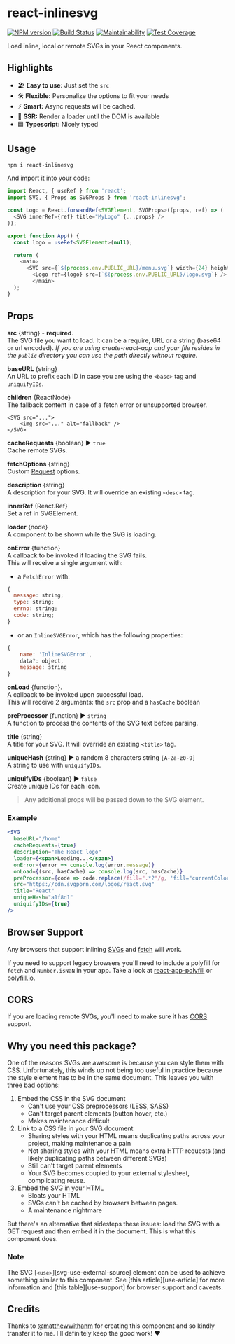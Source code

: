 # react-inlinesvg

[![NPM version](https://badge.fury.io/js/react-inlinesvg.svg)](https://www.npmjs.com/package/react-inlinesvg) [![Build Status](https://travis-ci.com/gilbarbara/react-inlinesvg.svg?branch=master)](https://travis-ci.com/gilbarbara/react-inlinesvg) [![Maintainability](https://api.codeclimate.com/v1/badges/c7e42fe511b80cc25760/maintainability)](https://codeclimate.com/github/gilbarbara/react-inlinesvg/maintainability) [![Test Coverage](https://api.codeclimate.com/v1/badges/c7e42fe511b80cc25760/test_coverage)](https://codeclimate.com/github/gilbarbara/react-inlinesvg/test_coverage)

Load inline, local or remote SVGs in your React components.

## Highlights

- 🏖 **Easy to use:** Just set the `src`
- 🛠 **Flexible:** Personalize the options to fit your needs
- ⚡️ **Smart:** Async requests will be cached.
- 🚀 **SSR:** Render a loader until the DOM is available
- 🟦 **Typescript:** Nicely typed

## Usage

```sh
npm i react-inlinesvg
```

And import it into your code:

```typescript
import React, { useRef } from 'react';
import SVG, { Props as SVGProps } from 'react-inlinesvg';

const Logo = React.forwardRef<SVGElement, SVGProps>((props, ref) => (
  <SVG innerRef={ref} title="MyLogo" {...props} />
));

export function App() {
  const logo = useRef<SVGElement>(null);

  return (
    <main>
      <SVG src={`${process.env.PUBLIC_URL}/menu.svg`} width={24} height="auto" title="Menu" />
    	<Logo ref={logo} src={`${process.env.PUBLIC_URL}/logo.svg`} />
		</main>
  );
}
```

## Props

**src** {string} - **required**.  
The SVG file you want to load. It can be a require, URL or a string (base64 or url encoded).
_If you are using create-react-app and your file resides in the `public` directory you can use the path directly without require._

**baseURL** {string}  
An URL to prefix each ID in case you are using the `<base>` tag and `uniquifyIDs`.

**children** {ReactNode}  
The fallback content in case of a fetch error or unsupported browser.

```
<SVG src="...">
	<img src="..." alt="fallback" />
</SVG>
```

**cacheRequests** {boolean} ▶︎ `true`  
Cache remote SVGs.

**fetchOptions** {string}  
Custom [Request](https://developer.mozilla.org/en-US/docs/Web/API/Request/Request) options.

**description** {string}  
A description for your SVG. It will override an existing `<desc>` tag.

**innerRef** {React.Ref}  
Set a ref in SVGElement.

**loader** {node}  
A component to be shown while the SVG is loading.

**onError** {function}  
A callback to be invoked if loading the SVG fails.  
This will receive a single argument with:

- a `FetchError` with:

```js
{
  message: string;
  type: string;
  errno: string;
  code: string;
}
```

- or an `InlineSVGError`, which has the following properties:

```js
{
    name: 'InlineSVGError',
    data?: object,
    message: string
}
```

**onLoad** {function}.  
A callback to be invoked upon successful load.  
This will receive 2 arguments: the `src` prop and a `hasCache` boolean

**preProcessor** {function} ▶︎ `string`  
A function to process the contents of the SVG text before parsing.

**title** {string}  
A title for your SVG. It will override an existing `<title>` tag.

**uniqueHash** {string} ▶︎ a random 8 characters string `[A-Za-z0-9]`  
A string to use with `uniquifyIDs`.

**uniquifyIDs** {boolean} ▶︎ `false`  
Create unique IDs for each icon.

> Any additional props will be passed down to the SVG element. 

### Example

```jsx
<SVG
  baseURL="/home"
  cacheRequests={true}
  description="The React logo"
  loader={<span>Loading...</span>}
  onError={error => console.log(error.message)}
  onLoad={(src, hasCache) => console.log(src, hasCache)}
  preProcessor={code => code.replace(/fill=".*?"/g, 'fill="currentColor"')}
  src="https://cdn.svgporn.com/logos/react.svg"
  title="React"
  uniqueHash="a1f8d1"
  uniquifyIDs={true}
/>
```

## Browser Support

Any browsers that support inlining [SVGs](https://developer.mozilla.org/en-US/docs/Web/SVG/Element/svg) and [fetch](https://developer.mozilla.org/en-US/docs/Web/API/Fetch_API) will work.

If you need to support legacy browsers you'll need to include a polyfiil for `fetch` and `Number.isNaN` in your app. Take a look at [react-app-polyfill](https://www.npmjs.com/package/react-app-polyfill) or [polyfill.io](https://polyfill.io/v3/).

## CORS

If you are loading remote SVGs, you'll need to make sure it has [CORS](https://developer.mozilla.org/en-US/docs/Web/HTTP/CORS) support.

## Why you need this package?

One of the reasons SVGs are awesome is because you can style them with CSS.
Unfortunately, this winds up not being too useful in practice because the style element has to be in the same document. This leaves you with three bad options:

1. Embed the CSS in the SVG document
   - Can't use your CSS preprocessors (LESS, SASS)
   - Can't target parent elements (button hover, etc.)
   - Makes maintenance difficult
2. Link to a CSS file in your SVG document
   - Sharing styles with your HTML means duplicating paths across your project, making maintenance a pain
   - Not sharing styles with your HTML means extra HTTP requests (and likely
     duplicating paths between different SVGs)
   - Still can't target parent elements
   - Your SVG becomes coupled to your external stylesheet, complicating reuse.
3. Embed the SVG in your HTML
   - Bloats your HTML
   - SVGs can't be cached by browsers between pages.
   - A maintenance nightmare

But there's an alternative that sidesteps these issues: load the SVG with a GET request and then embed it in the document. This is what this component does.

### Note

The SVG [`<use>`][svg-use-external-source] element can be used to achieve something similar to this component. See [this article][use-article] for more information and [this table][use-support] for browser support and caveats.

## Credits

Thanks to [@matthewwithanm](https://github.com/matthewwithanm) for creating this component and so kindly transfer it to me.
I'll definitely keep the good work! ❤️
